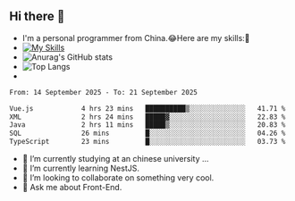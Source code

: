 ## Hi there 👋
- I'm a personal programmer from China.😂Here are my skills:🤔
- [![My Skills](https://skillicons.dev/icons?i=js,html,css,vue,typescript,java,golang)](https://skillicons.dev)
- ![Anurag's GitHub stats](https://github-readme-stats.vercel.app/api?username=FluffyChi-Xing&count_private=true&show_icons=true&theme=radical)
- ![Top Langs](https://github-readme-stats.vercel.app/api/top-langs/?username=FluffyChi-Xing)
- <!--START_SECTION:waka-->

```txt
From: 14 September 2025 - To: 21 September 2025

Vue.js            4 hrs 23 mins   ██████████▒░░░░░░░░░░░░░░   41.71 %
XML               2 hrs 24 mins   █████▓░░░░░░░░░░░░░░░░░░░   22.83 %
Java              2 hrs 11 mins   █████▒░░░░░░░░░░░░░░░░░░░   20.83 %
SQL               26 mins         █░░░░░░░░░░░░░░░░░░░░░░░░   04.26 %
TypeScript        23 mins         █░░░░░░░░░░░░░░░░░░░░░░░░   03.73 %
```

<!--END_SECTION:waka-->
- 🔭 I’m currently studying at an chinese university ...
- 🌱 I’m currently learning NestJS.
- 👯 I’m looking to collaborate on something very cool.
- 💬 Ask me about Front-End.
